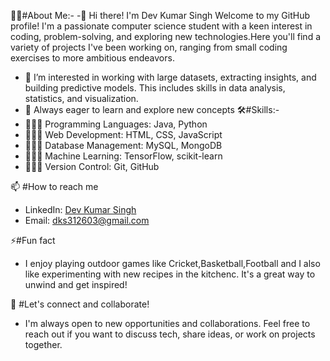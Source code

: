 👦🏻#About Me:-
 -👋 Hi there! I'm Dev Kumar Singh Welcome to my GitHub profile! I'm a passionate computer science student with a keen interest in coding, problem-solving, and exploring new technologies.Here you'll find a variety 
    of projects I've been working on, ranging from small coding exercises to more ambitious endeavors.
 - 👀 I’m interested in working with large datasets, extracting insights, and building predictive models. This includes skills in data analysis, statistics, and visualization.
 - 🌱 Always eager to learn and explore new concepts
🛠️#Skills:-
 - 🧑🏻‍💻 Programming Languages: Java, Python
 - 🧑🏻‍💻 Web Development: HTML, CSS, JavaScript
 - 🧑🏻‍💻 Database Management: MySQL, MongoDB
 - 🧑🏻‍💻 Machine Learning: TensorFlow, scikit-learn
 - 🧑🏻‍💻 Version Control: Git, GitHub
   
📫 #How to reach me
 - LinkedIn: [Dev Kumar Singh](https://www.linkedin.com/in/dev-kumar-singh-812b40252/)
 - Email: dks312603@gmail.com

⚡#Fun fact
 - I enjoy playing outdoor games like Cricket,Basketball,Football and I also like experimenting with new recipes in the kitchenc. It's a great way to unwind and get inspired!

🚀 #Let's connect and collaborate!
 - I'm always open to new opportunities and collaborations. Feel free to reach out if you want to discuss tech, share ideas, or work on projects together.
